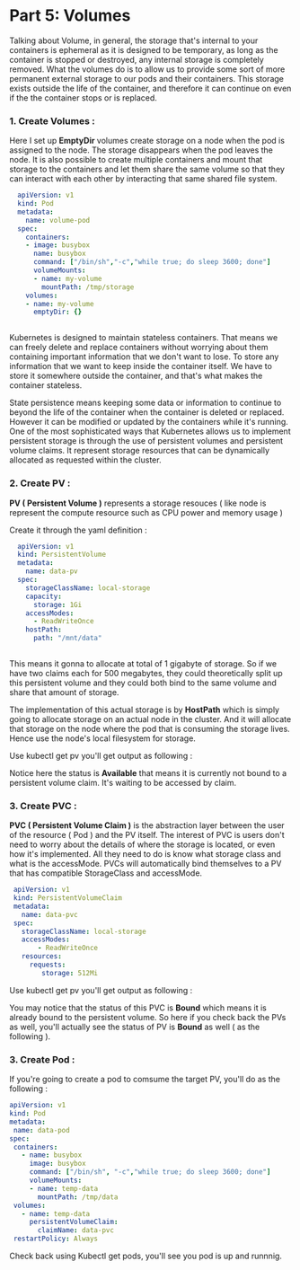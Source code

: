 # Part 5: Volumes

Talking about Volume, in general, the storage that's internal to your containers is ephemeral as it is designed to be temporary, as long as the container is stopped or destroyed, any internal storage is completely removed. What the volumes do is to allow us to provide some sort of more permanent external storage to our pods and their containers. This storage exists outside the life of the container, and therefore it can continue on even if the the container stops or is replaced. 

### 1. Create Volumes :

Here I set up **EmptyDir** volumes create storage on a node when the pod is assigned to the node. The storage disappears when the pod leaves the node. It is also possible to create multiple containers and mount that storage to the containers and let them share the same volume so that they can interact with each other by interacting that same shared file system. 

```yaml
  apiVersion: v1
  kind: Pod
  metadata:
    name: volume-pod
  spec:
    containers:
    - image: busybox
      name: busybox
      command: ["/bin/sh","-c","while true; do sleep 3600; done"]
      volumeMounts:
      - name: my-volume
        mountPath: /tmp/storage
    volumes:
    - name: my-volume
      emptyDir: {}
   
 ```
 
 
Kubernetes is designed to maintain stateless containers. That means we can freely delete and replace containers without worrying about them containing important information that we don't want to lose. To store any information that we want to keep inside the container itself. We have to store it somewhere outside the container, and that's what makes the container stateless. 

State persistence means keeping some data or information to continue to beyond the life of the container when the container is deleted or replaced. However it can be modified or updated by the containers while it's running.  One of the most sophisticated ways that Kubernetes allows us to implement persistent storage is through the use of persistent volumes and persistent volume claims. It represent storage resources that can be dynamically allocated as requested within the cluster. 


### 2. Create PV :

**PV ( Persistent Volume )** represents a storage resouces ( like node is represent the compute resource such as CPU power and memory usage )

Create it through the yaml definition : 

```yaml
  apiVersion: v1
  kind: PersistentVolume
  metadata:
    name: data-pv
  spec:
    storageClassName: local-storage
    capacity:
      storage: 1Gi
    accessModes:
      - ReadWriteOnce
    hostPath:
      path: "/mnt/data"
   
 ```
 
This means it gonna to allocate at total of 1 gigabyte of storage. So if we have two claims each for 500 megabytes, they could theoretically split up this persistent volume and they could both bind to the same volume and share that amount of storage. 

The implementation of this actual storage is by **HostPath** which is simply going to allocate storage on an actual node in the cluster. And it will allocate that storage on the node where the pod that is consuming the storage lives. Hence use the node's local filesystem for storage. 
 
Use kubectl get pv you'll get output as following :



Notice here the status is **Available** that means it is currently not bound to a persistent volume claim. It's waiting to be accessed by claim. 

 
### 3. Create PVC :
 
**PVC ( Persistent Volume Claim )** is the abstraction layer between the user of the resource ( Pod ) and the PV itself. The interest of PVC is users don't need to worry about the details of where the storage is located, or even how it's implemented. All they need to do is know what storage class and what is the accessMode.  PVCs will automatically bind themselves to a PV that has compatible StorageClass and accessMode. 

 
 ```yaml
  apiVersion: v1
  kind: PersistentVolumeClaim
  metadata:
    name: data-pvc
  spec:
    storageClassName: local-storage
    accessModes:
        - ReadWriteOnce
    resources:
      requests:
         storage: 512Mi
 ```

Use kubectl get pv you'll get output as following :


You may notice that the status of this PVC is **Bound** which means it is already bound to the persistent volume. So here if you check back the PVs as well, you'll actually see the status of PV is **Bound** as well ( as the following ). 



### 3. Create Pod :

If you're going to create a pod to comsume the target PV, you'll do as the following : 

 ```yaml
apiVersion: v1
kind: Pod
metadata:
  name: data-pod
spec:
  containers:
    - name: busybox
      image: busybox
      command: ["/bin/sh", "-c","while true; do sleep 3600; done"]
      volumeMounts:
      - name: temp-data
        mountPath: /tmp/data
  volumes:
    - name: temp-data
      persistentVolumeClaim:
        claimName: data-pvc
  restartPolicy: Always
 ```
 
 Check back using Kubectl get pods, you'll see you pod is up and runnnig.
